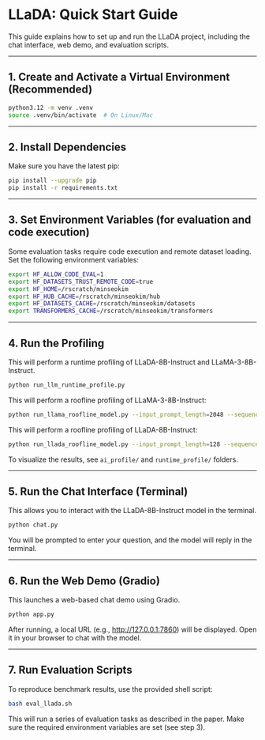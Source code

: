 # LLaDA: Quick Start Guide

This guide explains how to set up and run the LLaDA project, including the chat interface, web demo, and evaluation scripts.

---

## 1. Create and Activate a Virtual Environment (Recommended)

```bash
python3.12 -m venv .venv
source .venv/bin/activate  # On Linux/Mac
```

---

## 2. Install Dependencies

Make sure you have the latest pip:

```bash
pip install --upgrade pip
pip install -r requirements.txt
```

---

## 3. Set Environment Variables (for evaluation and code execution)

Some evaluation tasks require code execution and remote dataset loading. Set the following environment variables:

```bash
export HF_ALLOW_CODE_EVAL=1
export HF_DATASETS_TRUST_REMOTE_CODE=true
export HF_HOME=/rscratch/minseokim
export HF_HUB_CACHE=/rscratch/minseokim/hub
export HF_DATASETS_CACHE=/rscratch/minseokim/datasets
export TRANSFORMERS_CACHE=/rscratch/minseokim/transformers
```

---

## 4. Run the Profiling

This will perform a runtime profiling of LLaDA-8B-Instruct and LLaMA-3-8B-Instruct.

```bash
python run_llm_runtime_profile.py
```

This will perform a roofline profiling of LLaMA-3-8B-Instruct:

```bash
python run_llama_roofline_model.py --input_prompt_length=2048 --sequence_length=0 # e.g. prefill
```

This will perform a roofline profiling of LLaDA-8B-Instruct:

```bash
python run_llada_roofline_model.py --input_prompt_length=128 --sequence_length=32 --block_length=32 --steps=16
```

To visualize the results, see `ai_profile/` and `runtime_profile/` folders.

---

## 5. Run the Chat Interface (Terminal)

This allows you to interact with the LLaDA-8B-Instruct model in the terminal.

```bash
python chat.py
```

You will be prompted to enter your question, and the model will reply in the terminal.

---

## 6. Run the Web Demo (Gradio)

This launches a web-based chat demo using Gradio.

```bash
python app.py
```

After running, a local URL (e.g., http://127.0.0.1:7860) will be displayed. Open it in your browser to chat with the model.

---

## 7. Run Evaluation Scripts

To reproduce benchmark results, use the provided shell script:

```bash
bash eval_llada.sh
```

This will run a series of evaluation tasks as described in the paper. Make sure the required environment variables are set (see step 3).

